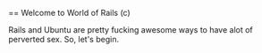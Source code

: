 == Welcome to World of Rails (c)

Rails and Ubuntu are pretty fucking awesome ways to have alot of perverted sex. So, let's begin.

